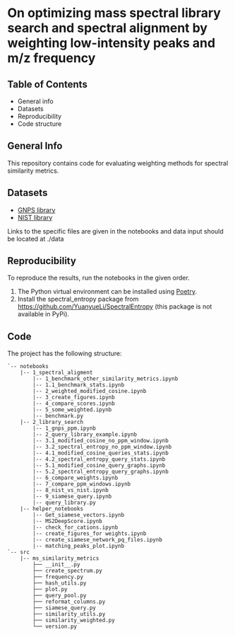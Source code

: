 # On optimizing mass spectral library search and spectral alignment by weighting low-intensity peaks and m/z frequency

## Table of Contents

- General info
- Datasets
- Reproducibility
- Code structure

## General Info
This repository contains code for evaluating weighting methods for spectral similarity metrics. 

## Datasets
- [GNPS library](https://gnps.ucsd.edu/)
- [NIST library](https://chemdata.nist.gov/)

Links to the specific files are given in the notebooks and data input should be located at ./data

## Reproducibility
To reproduce the results, run the notebooks in the given order.
1. The Python virtual environment can be installed using [Poetry](https://python-poetry.org/).
2. Install the spectral_entropy package from https://github.com/YuanyueLi/SpectralEntropy (this package is not available in PyPi).

## Code
The project has the following structure:

```
`-- notebooks
    |-- 1_spectral_aligment
        |-- 1_benchmark_other_similarity_metrics.ipynb
        |-- 1.1_benchmark_stats.ipynb
        |-- 2_weighted_modified_cosine.ipynb
        |-- 3_create_figures.ipynb
        |-- 4_compare_scores.ipynb
        |-- 5_some_weighted.ipynb
        |-- benchmark.py
    |-- 2_library_search
        |-- 1_gnps_ppm.ipynb
        |-- 2_query_library_example.ipynb
        |-- 3.1_modified_cosine_no_ppm_window.ipynb
        |-- 3.2_spectral_entropy_no_ppm_window.ipynb
        |-- 4.1_modified_cosine_queries_stats.ipynb
        |-- 4.2_spectral_entropy_query_stats.ipynb
        |-- 5.1_modified_cosine_query_graphs.ipynb
        |-- 5.2_spectral_entropy_query_graphs.ipynb
        |-- 6_compare_weights.ipynb
        |-- 7_compare_ppm_windows.ipynb
        |-- 8_nist_vs_nist.ipynb
        |-- 9_siamese_query.ipynb
        |-- query_library.py
    |-- helper_notebooks
        |-- Get_siamese_vectors.ipynb
        |-- MS2DeepScore.ipynb
        |-- check_for_cations.ipynb
        |-- create_figures_for weights.ipynb
        |-- create_siamese_network_pq_files.ipynb
        |-- matching_peaks_plot.ipynb
`-- src
    |-- ms_similarity_metrics
        ├── __init__.py
        ├── create_spectrum.py
        ├── frequency.py
        ├── hash_utils.py
        ├── plot.py
        ├── query_pool.py
        ├── reformat_columns.py
        ├── siamese_query.py
        ├── similarity_utils.py
        ├── similarity_weighted.py
        └── version.py

```
